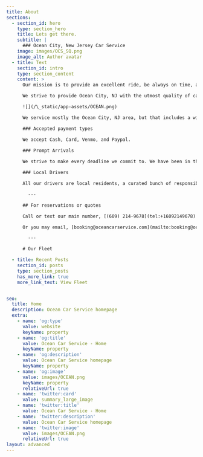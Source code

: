 ```yaml
---
title: About
sections:
  - section_id: hero
    type: section_hero
    title: Lets get there.
    subtitle: |
      ### Ocean City, New Jersey Car Service
    image: images/OCS_SQ.png
    image_alt: Author avatar
  - title: Text
    section_id: intro
    type: section_content
    content: >
      Our mission is to provide an excellent ride, be always on time, and never miss a deadline.

      We strive to provide Ocean City, NJ with the utmost quality of car service.

      ![](/\_static/app-assets/OCEAN.png)

      We service mostly the Ocean City, NJ area, but that includes a wide radius of most of the Atlantic County region, as well as the Ocean County region. However, we do specialize in airport and city trips, going to mostly New York and Philadelphia.

      ### Accepted payment types

      We accept Cash, Card, Venmo, and Paypal.
 
      ### Prompt Arrivals

      We strive to make every deadline we commit to. We have been in this business a long time, and we do not make commitments we can't keep.

      ### Local Drivers

      All our drivers are local residents, a curated bunch of responsible individuals. We have made many friends in this industry over the years, and we would love to get to know you as well!

        ---

      ## For reservations or quotes

      Call or text our main number, [(609) 214-9678](tel:+16092149678)

      Or you may email, [booking@oceancarservice.com](mailto:booking@oceancarservice.com)

        ---

      # Our Fleet

  - title: Recent Posts
    section_id: posts
    type: section_posts
    has_more_link: true
    more_link_text: View Fleet


seo:
  title: Home
  description: Ocean Car Service homepage
  extra:
    - name: 'og:type'
      value: website
      keyName: property
    - name: 'og:title'
      value: Ocean Car Service - Home
      keyName: property
    - name: 'og:description'
      value: Ocean Car Service homepage
      keyName: property
    - name: 'og:image'
      value: images/OCEAN.png
      keyName: property
      relativeUrl: true
    - name: 'twitter:card'
      value: summary_large_image
    - name: 'twitter:title'
      value: Ocean Car Service - Home
    - name: 'twitter:description'
      value: Ocean Car Service homepage
    - name: 'twitter:image'
      value: images/OCEAN.png
      relativeUrl: true
layout: advanced
---
```

